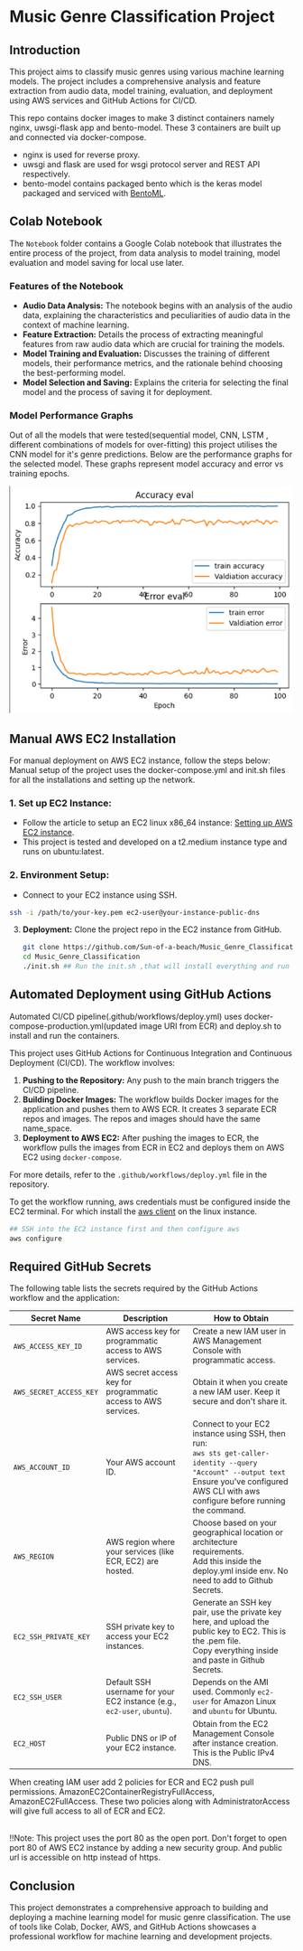 # Music Genre Classification Project

## Introduction
This project aims to classify music genres using various machine learning models. The project includes a comprehensive analysis and feature extraction from audio data, model training, evaluation, and deployment using AWS services and GitHub Actions for CI/CD.

This repo contains docker images to make 3 distinct containers namely nginx, uwsgi-flask app and bento-model. These 3 containers are built up and connected via docker-compose. 

- nginx is used for reverse proxy. 
- uwsgi and flask are used for wsgi protocol server and REST API respectively.
- bento-model contains packaged bento which is the keras model packaged and serviced with [BentoML](https://docs.bentoml.com/en/latest/).

## Colab Notebook
The `Notebook` folder contains a Google Colab notebook that illustrates the entire process of the project, from data analysis to model training, model evaluation and model saving for local use later. 

### Features of the Notebook
- **Audio Data Analysis:** The notebook begins with an analysis of the audio data, explaining the characteristics and peculiarities of audio data in the context of machine learning.
- **Feature Extraction:** Details the process of extracting meaningful features from raw audio data which are crucial for training the models.
- **Model Training and Evaluation:** Discusses the training of different models, their performance metrics, and the rationale behind choosing the best-performing model.
- **Model Selection and Saving:** Explains the criteria for selecting the final model and the process of saving it for deployment.

### Model Performance Graphs
Out of all the models that were tested(sequential model, CNN, LSTM , different combinations of models for over-fitting) this project utilises the CNN model for it's genre predictions.
Below are the performance graphs for the selected model. These graphs represent model accuracy and error vs training epochs.

![Model Accuracy & Error Vs Epochs](images/CNN_model_Accuracy_&_Error_Vs_Epochs.png)

## Manual AWS EC2 Installation
For manual deployment on AWS EC2 instance, follow the steps below:
Manual setup of the project uses the docker-compose.yml and init.sh files for all the installations and setting up the network.
### 1. **Set up EC2 Instance:**
   - Follow the article to setup an EC2 linux x86_64 instance: [Setting up AWS EC2 instance](https://docs.aws.amazon.com/AWSEC2/latest/UserGuide/EC2_GetStarted.html).
   - This project is tested and developed on a t2.medium instance type and runs on ubuntu:latest.

### 2. **Environment Setup:**
   - Connect to your EC2 instance using SSH.
   ```bash
   ssh -i /path/to/your-key.pem ec2-user@your-instance-public-dns
   ```

3. **Deployment:** 
    Clone the project repo in the EC2 instance from GitHub.
    ```bash
    git clone https://github.com/Sun-of-a-beach/Music_Genre_Classification.git
    cd Music_Genre_Classification
    ./init.sh ## Run the init.sh ,that will install everything and run the containers at port 80.
    ```

## Automated Deployment using GitHub Actions
Automated CI/CD pipeline(.github/workflows/deploy.yml) uses docker-compose-production.yml(updated image URI from ECR) and deploy.sh to install and run the containers. 

This project uses GitHub Actions for Continuous Integration and Continuous Deployment (CI/CD). The workflow involves:

1. **Pushing to the Repository:** Any push to the main branch triggers the CI/CD pipeline.
2. **Building Docker Images:** The workflow builds Docker images for the application and pushes them to AWS ECR. It creates 3 separate ECR repos and images. The repos and images should have the same name_space.
3. **Deployment to AWS EC2:** After pushing the images to ECR, the workflow pulls the images from ECR in EC2 and deploys them on AWS EC2 using `docker-compose`.

For more details, refer to the `.github/workflows/deploy.yml` file in the repository.

To get the workflow running, aws credentials must be configured inside the EC2 terminal.
For which install the [aws client](https://docs.aws.amazon.com/cli/latest/userguide/getting-started-install.html) on the linux instance.

```bash
## SSH into the EC2 instance first and then configure aws
aws configure
```

## Required GitHub Secrets

The following table lists the secrets required by the GitHub Actions workflow and the application:

| Secret Name                | Description                                                            | How to Obtain                                                                 |
|----------------------------|------------------------------------------------------------------------|-------------------------------------------------------------------------------|
| `AWS_ACCESS_KEY_ID`        | AWS access key for programmatic access to AWS services.                | Create a new IAM user in AWS Management Console with programmatic access.     |
| `AWS_SECRET_ACCESS_KEY`    | AWS secret access key for programmatic access to AWS services.         | Obtain it when you create a new IAM user. Keep it secure and don't share it.  |
| `AWS_ACCOUNT_ID`           | Your AWS account ID.                                                   | Connect to your EC2 instance using SSH, then run:<br>`aws sts get-caller-identity --query "Account" --output text`<br>Ensure you've configured AWS CLI with aws configure before running the command.      |
| `AWS_REGION`               | AWS region where your services (like ECR, EC2) are hosted.             | Choose based on your geographical location or architecture requirements.<br>Add this inside the deploy.yml inside env. No need to add to Github Secrets.      |
| `EC2_SSH_PRIVATE_KEY`      | SSH private key to access your EC2 instances.                          | Generate an SSH key pair, use the private key here, and upload the public key to EC2. This is the .pem file.<br>Copy everything inside and paste in Github Secrets.|
| `EC2_SSH_USER`             | Default SSH username for your EC2 instance (e.g., `ec2-user`, `ubuntu`).| Depends on the AMI used. Commonly `ec2-user` for Amazon Linux and `ubuntu` for Ubuntu.|
| `EC2_HOST`                 | Public DNS or IP of your EC2 instance.                                 | Obtain from the EC2 Management Console after instance creation. This is the Public IPv4 DNS.               |

When creating IAM user add 2 policies for ECR and EC2 push pull permissions. AmazonEC2ContainerRegistryFullAccess, AmazonEC2FullAccess. These two policies along with AdministratorAccess will give full access to all of ECR and EC2.

<br>!!Note: This project uses the port 80 as the open port. Don't forget to open port 80 of AWS EC2 instance by adding a new security group. And public url is accessible on http instead of https. 

## Conclusion
This project demonstrates a comprehensive approach to building and deploying a machine learning model for music genre classification. The use of tools like Colab, Docker, AWS, and GitHub Actions showcases a professional workflow for machine learning and development projects.

